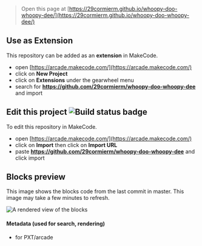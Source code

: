  


> Open this page at [https://29cormierm.github.io/whoopy-doo-whoopy-dee/](https://29cormierm.github.io/whoopy-doo-whoopy-dee/)

## Use as Extension

This repository can be added as an **extension** in MakeCode.

* open [https://arcade.makecode.com/](https://arcade.makecode.com/)
* click on **New Project**
* click on **Extensions** under the gearwheel menu
* search for **https://github.com/29cormierm/whoopy-doo-whoopy-dee** and import

## Edit this project ![Build status badge](https://github.com/29cormierm/whoopy-doo-whoopy-dee/workflows/MakeCode/badge.svg)

To edit this repository in MakeCode.

* open [https://arcade.makecode.com/](https://arcade.makecode.com/)
* click on **Import** then click on **Import URL**
* paste **https://github.com/29cormierm/whoopy-doo-whoopy-dee** and click import

## Blocks preview

This image shows the blocks code from the last commit in master.
This image may take a few minutes to refresh.

![A rendered view of the blocks](https://github.com/29cormierm/whoopy-doo-whoopy-dee/raw/master/.github/makecode/blocks.png)

#### Metadata (used for search, rendering)

* for PXT/arcade
<script src="https://makecode.com/gh-pages-embed.js"></script><script>makeCodeRender("{{ site.makecode.home_url }}", "{{ site.github.owner_name }}/{{ site.github.repository_name }}");</script>
